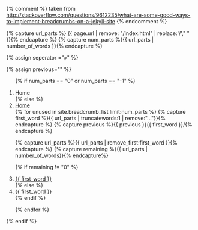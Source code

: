 {% comment %}
taken from
http://stackoverflow.com/questions/9612235/what-are-some-good-ways-to-implement-breadcrumbs-on-a-jekyll-site
{% endcomment %}

{% capture url_parts %} {{ page.url | remove: "/index.html" | replace:'/'," " }}{% endcapture %}
{% capture num_parts %}{{ url_parts | number_of_words }}{% endcapture %}

{% assign seperator ="&#187;" %}



{% assign previous="" %}
<nav aria-label="breadcrumb" role="navigation">
  <ol class="breadcrumb">

 {% if num_parts == "0" or num_parts == "-1" %}
  <li class="breadcrumb-item active" aria-current="page">Home</li>
 {% else %}
  <li class="breadcrumb-item"><a href="{{ site.baseurl }}/{{previous}}">Home</a></li>
  {% for unused in site.breadcrumb_list limit:num_parts %}
   {% capture first_word %}{{ url_parts | truncatewords:1 | remove:"..."}}{% endcapture %}
  {% capture previous %}{{ previous }}{{ first_word }}/{% endcapture %}

  {% capture url_parts %}{{ url_parts | remove_first:first_word }}{% endcapture %}
  {% capture remaining %}{{ url_parts | number_of_words}}{% endcapture%}



   {% if remaining != "0" %}
     <li class="breadcrumb-item"><a href="{{ site.baseurl }}/{{previous}}">{{ first_word }}</a></li>
   {% else %}
     <li class="breadcrumb-item active" aria-current="page">{{ first_word }}</li>
   {% endif  %}


  {% endfor %}
    </ol>

 {% endif %}
</nav>
